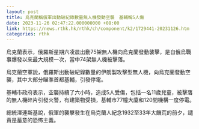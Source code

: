 ```yaml
---
layout: post
title: 烏克蘭稱俄軍出動破紀錄數量無人機發動空襲　基輔稱5人傷
date: 2023-11-26 02:47:22.000000000 +08:00
link: https://news.rthk.hk/rthk/ch/component/k2/1729441-20231126.htm
categories: rthk
---
```


烏克蘭表示，俄羅斯星期六凌晨出動75架無人機向烏克蘭發動襲擊，是自俄烏戰事爆發以來最大規模一次，當中74架無人機被擊落。

烏克蘭空軍說，俄羅斯出動破紀錄數量的伊朗製攻擊型無人機，向烏克蘭發動空襲，其中大部分瞄準首都基輔，引發停電。

基輔市政府表示，空襲持續了六小時，造成5人受傷，包括一名11歲兒童，被擊落的無人機碎片引發火警，有建築物受損，基輔市77幢大廈和120間機構一度停電。

總統澤連斯基說，俄軍的襲擊發生在烏克蘭人紀念1932至33年大饑荒的前夕，譴責是蓄意的恐怖主義。
